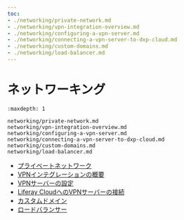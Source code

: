 ```yaml
---
toc:
- ./networking/private-network.md
- ./networking/vpn-integration-overview.md
- ./networking/configuring-a-vpn-server.md
- ./networking/connecting-a-vpn-server-to-dxp-cloud.md
- ./networking/custom-domains.md
- ./networking/load-balancer.md
---
```

# ネットワーキング

```{toctree}
:maxdepth: 1

networking/private-network.md
networking/vpn-integration-overview.md
networking/configuring-a-vpn-server.md
networking/connecting-a-vpn-server-to-dxp-cloud.md
networking/custom-domains.md
networking/load-balancer.md
```

- [プライベートネットワーク](./networking/private-network.md)
- [VPNインテグレーションの概要](./networking/vpn-integration-overview.md)
- [VPNサーバーの設定](./networking/configuring-a-vpn-server.md)
- [Liferay CloudへのVPNサーバーの接続](./networking/connecting-a-vpn-server-to-dxp-cloud.md)
- [カスタムドメイン](./networking/custom-domains.md)
- [ロードバランサー](./networking/load-balancer.md)
